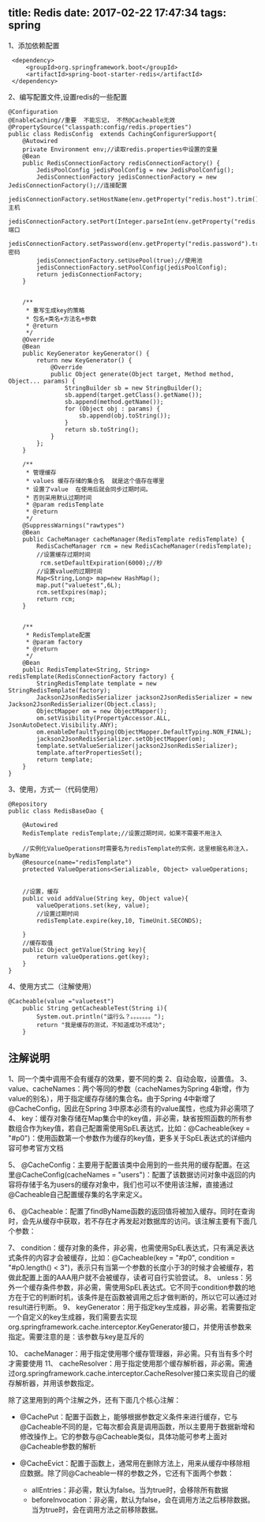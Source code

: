 title: Redis
date: 2017-02-22 17:47:34
tags: spring
---
1、添加依赖配置
```
 <dependency>
     <groupId>org.springframework.boot</groupId>
     <artifactId>spring-boot-starter-redis</artifactId>
 </dependency>
```
2、编写配置文件,设置redis的一些配置
```
@Configuration
@EnableCaching//重要  不能忘记， 不然@Cacheable无效
@PropertySource("classpath:config/redis.properties")
public class RedisConfig  extends CachingConfigurerSupport{
    @Autowired
    private Environment env;//读取redis.properties中设置的变量
    @Bean
    public RedisConnectionFactory redisConnectionFactory() {
        JedisPoolConfig jedisPoolConfig = new JedisPoolConfig();
        JedisConnectionFactory jedisConnectionFactory = new JedisConnectionFactory();//连接配置
        jedisConnectionFactory.setHostName(env.getProperty("redis.host").trim());//主机
        jedisConnectionFactory.setPort(Integer.parseInt(env.getProperty("redis.port").trim()));//端口
        jedisConnectionFactory.setPassword(env.getProperty("redis.password").trim());//密码
        jedisConnectionFactory.setUsePool(true);//使用池
        jedisConnectionFactory.setPoolConfig(jedisPoolConfig);
        return jedisConnectionFactory;
    }


    /**
     * 重写生成key的策略
     * 包名+类名+方法名+参数
     * @return
     */
    @Override
    @Bean
    public KeyGenerator keyGenerator() {
        return new KeyGenerator() {
            @Override
            public Object generate(Object target, Method method, Object... params) {
                StringBuilder sb = new StringBuilder();
                sb.append(target.getClass().getName());
                sb.append(method.getName());
                for (Object obj : params) {
                    sb.append(obj.toString());
                }
                return sb.toString();
            }
        };
    }

    /**
     * 管理缓存
     * values 缓存存储的集合名  就是这个值存在哪里
     * 设置了value  在使用后就会同步过期时间。
     * 否则采用默认过期时间
     * @param redisTemplate
     * @return
     */
    @SuppressWarnings("rawtypes")
    @Bean
    public CacheManager cacheManager(RedisTemplate redisTemplate) {
        RedisCacheManager rcm = new RedisCacheManager(redisTemplate);
        //设置缓存过期时间
         rcm.setDefaultExpiration(6000);//秒
        //设置value的过期时间
        Map<String,Long> map=new HashMap();
        map.put("valuetest",6L);
        rcm.setExpires(map);
        return rcm;
    }


    /**
     * RedisTemplate配置
     * @param factory
     * @return
     */
    @Bean
    public RedisTemplate<String, String> redisTemplate(RedisConnectionFactory factory) {
        StringRedisTemplate template = new StringRedisTemplate(factory);
        Jackson2JsonRedisSerializer jackson2JsonRedisSerializer = new Jackson2JsonRedisSerializer(Object.class);
        ObjectMapper om = new ObjectMapper();
        om.setVisibility(PropertyAccessor.ALL, JsonAutoDetect.Visibility.ANY);
        om.enableDefaultTyping(ObjectMapper.DefaultTyping.NON_FINAL);
        jackson2JsonRedisSerializer.setObjectMapper(om);
        template.setValueSerializer(jackson2JsonRedisSerializer);
        template.afterPropertiesSet();
        return template;
    }
}

```

3、使用，方式一（代码使用）
```
@Repository
public class RedisBaseDao {

    @Autowired
    RedisTemplate redisTemplate;//设置过期时间，如果不需要不用注入

    //实例化ValueOperations时需要名为redisTemplate的实例，这里根据名称注入，byName
    @Resource(name="redisTemplate")
    protected ValueOperations<Serializable, Object> valueOperations;


    //设置，缓存
    public void addValue(String key, Object value){
        valueOperations.set(key, value);
        //设置过期时间
        redisTemplate.expire(key,10, TimeUnit.SECONDS);

    }
    //缓存取值
    public Object getValue(String key){
        return valueOperations.get(key);
    }
}
```

4、使用方式二（注解使用）
```
@Cacheable(value ="valuetest")
    public String getCacheableTest(String i){
        System.out.println("运行么？。。。。。。。");
        return "我是缓存的测试，不知道成功不成功";
    }
```
## 注解说明
1、同一个类中调用不会有缓存的效果，要不同的类
2、自动会取，设置值。
3、 value、cacheNames：两个等同的参数（cacheNames为Spring 4新增，作为value的别名），用于指定缓存存储的集合名。由于Spring 4中新增了@CacheConfig，因此在Spring 3中原本必须有的value属性，也成为非必需项了
 4、 key：缓存对象存储在Map集合中的key值，非必需，缺省按照函数的所有参数组合作为key值，若自己配置需使用SpEL表达式，比如：@Cacheable(key = "#p0")：使用函数第一个参数作为缓存的key值，更多关于SpEL表达式的详细内容可参考官方文档

5、 @CacheConfig：主要用于配置该类中会用到的一些共用的缓存配置。在这里@CacheConfig(cacheNames = "users")：配置了该数据访问对象中返回的内容将存储于名为users的缓存对象中，我们也可以不使用该注解，直接通过@Cacheable自己配置缓存集的名字来定义。

6、 @Cacheable：配置了findByName函数的返回值将被加入缓存。同时在查询时，会先从缓存中获取，若不存在才再发起对数据库的访问。该注解主要有下面几个参数：

  7、 condition：缓存对象的条件，非必需，也需使用SpEL表达式，只有满足表达式条件的内容才会被缓存，比如：@Cacheable(key = "#p0", condition = "#p0.length() < 3")，表示只有当第一个参数的长度小于3的时候才会被缓存，若做此配置上面的AAA用户就不会被缓存，读者可自行实验尝试。
 8、 unless：另外一个缓存条件参数，非必需，需使用SpEL表达式。它不同于condition参数的地方在于它的判断时机，该条件是在函数被调用之后才做判断的，所以它可以通过对result进行判断。
9、 keyGenerator：用于指定key生成器，非必需。若需要指定一个自定义的key生成器，我们需要去实现org.springframework.cache.interceptor.KeyGenerator接口，并使用该参数来指定。需要注意的是：该参数与key是互斥的

10、 cacheManager：用于指定使用哪个缓存管理器，非必需。只有当有多个时才需要使用
 11、 cacheResolver：用于指定使用那个缓存解析器，非必需。需通过org.springframework.cache.interceptor.CacheResolver接口来实现自己的缓存解析器，并用该参数指定。

除了这里用到的两个注解之外，还有下面几个核心注解：

- @CachePut：配置于函数上，能够根据参数定义条件来进行缓存，它与@Cacheable不同的是，它每次都会真是调用函数，所以主要用于数据新增和修改操作上。它的参数与@Cacheable类似，具体功能可参考上面对@Cacheable参数的解析
- @CacheEvict：配置于函数上，通常用在删除方法上，用来从缓存中移除相应数据。除了同@Cacheable一样的参数之外，它还有下面两个参数：

    - allEntries：非必需，默认为false。当为true时，会移除所有数据
    - beforeInvocation：非必需，默认为false，会在调用方法之后移除数据。当为true时，会在调用方法之前移除数据。

